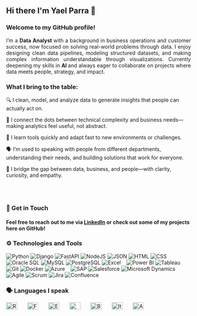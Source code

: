 ## Hi there I'm Yael Parra 👋

###  Welcome to my GitHub profile! 

<div style="text-align: justify;">
I’m a <strong> Data Analyst </strong> with a background in business operations and customer success, now focused on solving real-world problems through data. I enjoy designing clean data pipelines, modeling structured datasets, and making complex information understandable through visualizations. Currently deepening my skills in <strong> AI </strong>  and always eager to collaborate on projects where data meets people, strategy, and impact.
</div>

### What I bring to the table:

🔍 I clean, model, and analyze data to generate insights that people can actually act on.

🧩 I connect the dots between technical complexity and business needs—making analytics feel useful, not abstract.

🧠 I learn tools quickly and adapt fast to new environments or challenges.

🗣️ I’m used to speaking with people from different departments, understanding their needs, and building solutions that work for everyone.

🤝 I bridge the gap between data, business, and people—with clarity, curiosity, and empathy.

<br>
</br>

### 📌 Get in Touch  
#### Feel free to reach out to me via [LinkedIn](https://www.linkedin.com/in/yael-parra/) or check out some of my projects here on GitHub!  


### ⚙️ Technologies and Tools

![Python](https://img.shields.io/badge/-Python-3776AB?logo=python&logoColor=white)
![Django](https://img.shields.io/badge/-Django-092E20?logo=django&logoColor=white)
![FastAPI](https://img.shields.io/badge/-FastAPI-009688?logo=fastapi&logoColor=white)
![NodeJS](https://img.shields.io/badge/-NodeJS-009688?logo=nodejs&logoColor=white)
![JSON](https://img.shields.io/badge/-JSON-000000?logo=json&logoColor=white)
![HTML](https://img.shields.io/badge/-HTML-E34F26?logo=html5&logoColor=white)
![CSS](https://img.shields.io/badge/-CSS-1572B6?logo=css3&logoColor=white) &nbsp;&nbsp;
![Oracle SQL](https://img.shields.io/badge/-Oracle_SQL-F80000?logo=oracle&logoColor=white)
![MySQL](https://img.shields.io/badge/-MySQL-4479A1?logo=mysql&logoColor=white)
![PostgreSQL](https://img.shields.io/badge/-PostgreSQL-336791?logo=postgresql&logoColor=white)
![Excel](https://img.shields.io/badge/-Excel-217346?logo=microsoftexcel&logoColor=white) &nbsp;&nbsp;
![Power BI](https://img.shields.io/badge/-Power_BI-F2C811?logo=powerbi&logoColor=black)
![Tableau](https://img.shields.io/badge/-Tableau-E97627?logo=tableau&logoColor=white)
![Git](https://img.shields.io/badge/-Git-F05032?logo=git&logoColor=white)
![Docker](https://img.shields.io/badge/-Docker-2496ED?logo=docker&logoColor=white)
![Azure](https://img.shields.io/badge/-Azure-0078D4?logo=microsoftazure&logoColor=white) &nbsp;&nbsp;
![SAP](https://img.shields.io/badge/-SAP-0FAAFF?logo=sap&logoColor=white)
![Salesforce](https://img.shields.io/badge/-Salesforce-00A1E0?logo=salesforce&logoColor=white)
![Microsoft Dynamics](https://img.shields.io/badge/-Microsoft_Dynamics-002050?logo=microsoft&logoColor=white) &nbsp;&nbsp;
![Agile](https://img.shields.io/badge/-Agile-FF4081?logo=agile&logoColor=white)
![Scrum](https://img.shields.io/badge/-Scrum-009F3D?logo=scrum&logoColor=white)
![Jira](https://img.shields.io/badge/-Jira-0052CC?logo=jira&logoColor=white)
![Confluence](https://img.shields.io/badge/-Confluence-172B4D?logo=confluence&logoColor=white)  


### 🗣️ Languages I speak

<img src="https://upload.wikimedia.org/wikipedia/en/thumb/a/ae/Flag_of_the_United_Kingdom.svg/20px-Flag_of_the_United_Kingdom.svg.png" alt="Reino Unido" width="30" height="20">&nbsp;&nbsp;&nbsp;&nbsp;&nbsp;&nbsp;&nbsp;<img src="https://upload.wikimedia.org/wikipedia/en/thumb/c/c3/Flag_of_France.svg/20px-Flag_of_France.svg.png" alt="Francia" width="30" height="20">&nbsp;&nbsp;&nbsp;&nbsp;&nbsp;&nbsp;&nbsp;<img src="https://upload.wikimedia.org/wikipedia/en/thumb/9/9a/Flag_of_Spain.svg/20px-Flag_of_Spain.svg.png" alt="España" width="30" height="20">&nbsp;&nbsp;&nbsp;&nbsp;&nbsp;&nbsp;&nbsp;<img src="https://upload.wikimedia.org/wikipedia/commons/thumb/f/fc/Flag_of_Mexico.svg/40px-Flag_of_Mexico.svg.png" alt="México" width="30" height="20">&nbsp;&nbsp;&nbsp;&nbsp;&nbsp;&nbsp;&nbsp;<img src="https://upload.wikimedia.org/wikipedia/en/thumb/0/05/Flag_of_Brazil.svg/20px-Flag_of_Brazil.svg.png" alt="Brasil" width="30" height="20">&nbsp;&nbsp;&nbsp;&nbsp;&nbsp;&nbsp;&nbsp;<img src="https://upload.wikimedia.org/wikipedia/en/thumb/0/03/Flag_of_Italy.svg/20px-Flag_of_Italy.svg.png" alt="Italia" width="30" height="20">&nbsp;&nbsp;&nbsp;&nbsp;&nbsp;&nbsp;&nbsp;<img src="https://upload.wikimedia.org/wikipedia/en/thumb/b/ba/Flag_of_Germany.svg/20px-Flag_of_Germany.svg.png" alt="Alemania" width="30" height="20">
